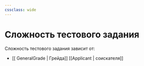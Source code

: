 ```yaml
---
cssclass: wide
---
```

# Сложность тестового задания

Сложность тестового задания зависит от: 
- [[ GeneralGrade | Грейда]] [[Applicant | соискателя]]